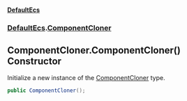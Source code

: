 #### [DefaultEcs](DefaultEcs.md 'DefaultEcs')
### [DefaultEcs](DefaultEcs.md#DefaultEcs 'DefaultEcs').[ComponentCloner](ComponentCloner.md 'DefaultEcs.ComponentCloner')
## ComponentCloner.ComponentCloner() Constructor
Initialize a new instance of the [ComponentCloner](ComponentCloner.md 'DefaultEcs.ComponentCloner') type.  
```csharp
public ComponentCloner();
```
